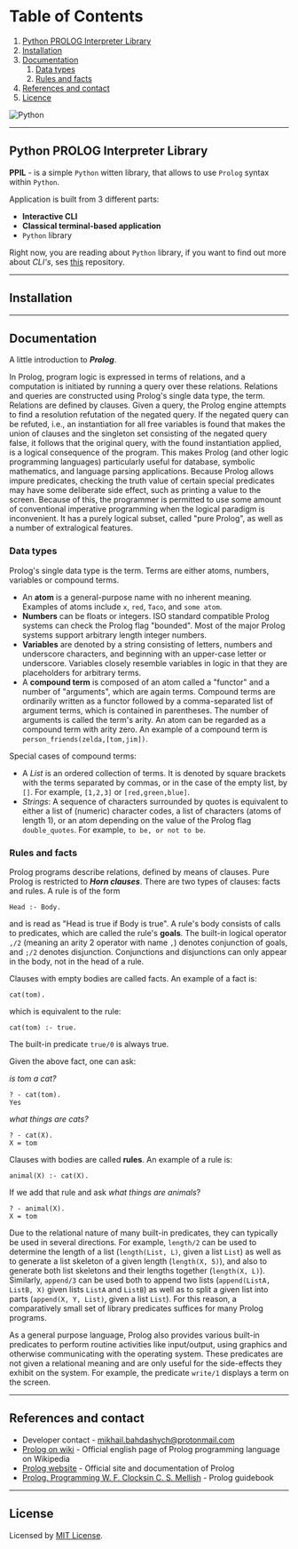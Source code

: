 # Table of Contents

1. [Python PROLOG Interpreter Library](#python-prolog-interpreter-library)
2. [Installation](#installation)
3. [Documentation](#documentation)
   1. [Data types](#data-types)
   2. [Rules and facts](#rules-and-facts)
4. [References and contact](#references-and-contact)
5. [Licence](#license)

![Python](https://img.shields.io/badge/python-3670A0?style=for-the-badge&logo=python&logoColor=ffdd54)

---

## Python PROLOG Interpreter Library

**PPIL** - is a simple `Python` witten library, that allows to use `Prolog` syntax within `Python`.

Application is built from 3 different parts:
- **Interactive CLI**
- **Classical terminal-based application**
- `Python` library

Right now, you are reading about `Python` library, if you want to find out more about _CLI's_, ses [this](https://github.com/bl4drnnr/python-prolog-interpreter-cli) repository.


---

## Installation

---

## Documentation

A little introduction to **_Prolog_**.

In Prolog, program logic is expressed in terms of relations, and a computation is initiated by running a query over these relations. 
Relations and queries are constructed using Prolog's single data type, the term. Relations are defined by clauses. Given a query, the Prolog engine attempts to find a resolution refutation of the negated query. 
If the negated query can be refuted, i.e., an instantiation for all free variables is found that makes the union of clauses and the singleton set consisting of the negated query false, it follows that the original query, with the found instantiation applied, is a logical consequence of the program. 
This makes Prolog (and other logic programming languages) particularly useful for database, symbolic mathematics, and language parsing applications. Because Prolog allows impure predicates, checking the truth value of certain special predicates may have some deliberate side effect, such as printing a value to the screen. 
Because of this, the programmer is permitted to use some amount of conventional imperative programming when the logical paradigm is inconvenient. It has a purely logical subset, called "pure Prolog", as well as a number of extralogical features.

### Data types

Prolog's single data type is the term. Terms are either atoms, numbers, variables or compound terms.

- An **atom** is a general-purpose name with no inherent meaning. Examples of atoms include `x`, `red`, `Taco`, and `some atom`.
- **Numbers** can be floats or integers. ISO standard compatible Prolog systems can check the Prolog flag "bounded". Most of the major Prolog systems support arbitrary length integer numbers.
- **Variables** are denoted by a string consisting of letters, numbers and underscore characters, and beginning with an upper-case letter or underscore. Variables closely resemble variables in logic in that they are placeholders for arbitrary terms.
- A **compound term** is composed of an atom called a "functor" and a number of "arguments", which are again terms. Compound terms are ordinarily written as a functor followed by a comma-separated list of argument terms, which is contained in parentheses. The number of arguments is called the term's arity. An atom can be regarded as a compound term with arity zero. An example of a compound term is `person_friends(zelda,[tom,jim])`.

Special cases of compound terms:

- A _List_ is an ordered collection of terms. It is denoted by square brackets with the terms separated by commas, or in the case of the empty list, by `[]`. For example, `[1,2,3]` or `[red,green,blue]`.
- _Strings_: A sequence of characters surrounded by quotes is equivalent to either a list of (numeric) character codes, a list of characters (atoms of length 1), or an atom depending on the value of the Prolog flag `double_quotes`. For example, `to be, or not to be`.

### Rules and facts

Prolog programs describe relations, defined by means of clauses. Pure Prolog is restricted to **_Horn clauses_**. There are two types of clauses: facts and rules. A rule is of the form

```
Head :- Body.
```

and is read as "Head is true if Body is true". 
A rule's body consists of calls to predicates, which are called the rule's **goals**. 
The built-in logical operator `,/2` (meaning an arity 2 operator with name `,`) denotes conjunction of goals, and `;/2` denotes disjunction. Conjunctions and disjunctions can only appear in the body, not in the head of a rule.

Clauses with empty bodies are called facts. An example of a fact is:

```
cat(tom).
```

which is equivalent to the rule:

```
cat(tom) :- true.
```

The built-in predicate `true/0` is always true.

Given the above fact, one can ask:

_is tom a cat?_

```
? - cat(tom).
Yes
```

_what things are cats?_

```
? - cat(X).
X = tom
```

Clauses with bodies are called **rules**. An example of a rule is:

```
animal(X) :- cat(X).
```

If we add that rule and ask _what things are animals_?

```
? - animal(X).
X = tom
```

Due to the relational nature of many built-in predicates, they can typically be used in several directions. For example, `length/2` can be used to determine the length of a list (`length(List, L)`, given a list `List`) as well as to generate a list skeleton of a given length
(`length(X, 5)`), and also to generate both list skeletons and their lengths together (`length(X, L)`). Similarly, `append/3` can be used both to append two lists (`append(ListA, ListB, X)` given lists `ListA` and `ListB`) as well as to split a given list into
parts (`append(X, Y, List)`, given a list `List`). For this reason, a comparatively small set of library predicates suffices for many Prolog programs.

As a general purpose language, Prolog also provides various built-in predicates to perform routine activities like input/output, using graphics and otherwise communicating with the operating system. 
These predicates are not given a relational meaning and are only useful for the side-effects they exhibit on the system. For example, the predicate `write/1` displays a term on the screen.

---

## References and contact

- Developer contact - [mikhail.bahdashych@protonmail.com](mailto:mikhail.bahdashych@protonmail.com)
- [Prolog on wiki](https://en.wikipedia.org/wiki/Prolog) - Official english page of Prolog programming language on Wikipedia
- [Prolog website](https://www.swi-prolog.org/) - Official site and documentation of Prolog
- [Prolog. Programming W. F. Clocksin C. S. Mellish](https://www.amazon.com/Programming-Prolog-Using-ISO-Standard/dp/3540006788/ref=sr_1_1?crid=3SI3X3IWULTLU&keywords=Programming+in+Prolog&qid=1666038671&qu=eyJxc2MiOiIwLjU4IiwicXNhIjoiMC42NSIsInFzcCI6IjAuNzIifQ%3D%3D&s=books&sprefix=%2Cstripbooks-intl-ship%2C234&sr=1-1) - Prolog guidebook

---

## License

Licensed by [MIT License](LICENSE).
